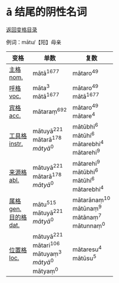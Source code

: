 # ā 结尾的阴性名词

[返回变格目录](declension.md)

例词：mātu/【阳】母亲

| 变格 |单数 |复数 |
| --- | ----- | ------ |
| [主格<br>nom.](nom.md) | mātā<sup>1677</sup> | mātaro<sup>49</sup> |
| [呼格<br>voc.](voc.md) | māta<sup>3</sup><br>mātā<sup>1677</sup> | mātaro<sup>49</sup><br>mātā<sup>1677</sup> |
| [宾格<br>acc.](acc.md) |mātaraṃ<sup>692</sup>| mātaro<sup>49</sup><br>mātare<sup>4</sup>|
| [工具格<br>instr.](instr.md) |mātuyā<sup>221</sup><br>mātarā<sup>178</sup><br>*mātyā*<sup>0</sup>|mātūbhi<sup>6</sup><br>mātūhi<sup>6</sup><br>mātarebhi<sup>4</sup><br>mātarehi<sup>9</sup>|
| [来源格<br>abl.](abl.md) |mātuyā<sup>221</sup><br>mātarā<sup>178</sup><br>*mātyā*<sup>0</sup>|mātarehi<sup>9</sup><br>mātūbhi<sup>6</sup><br>mātūhi<sup>6</sup><br>mātarebhi<sup>4</sup>|
| [属格<br>gen.](gen.md)<br>[目的格<br>dat.](dat.md) | mātu<sup>515</sup><br>mātuyā<sup>221</sup><br>*mātyā*<sup>0</sup>| mātarānaṃ<sup>10</sup><br>mātūnaṃ<sup>9</sup><br>mātānaṃ<sup>7</sup><br>mātunnaṃ<sup>0</sup>|
| [位置格<br>loc.](loc.md) |mātuyā<sup>221</sup><br>mātari<sup>106</sup><br>mātuyaṃ<sup>3</sup><br>*mātyā*<sup>0</sup><br>mātyaṃ<sup>0</sup>|mātaresu<sup>4</sup><br>mātūsu<sup>5</sup>|